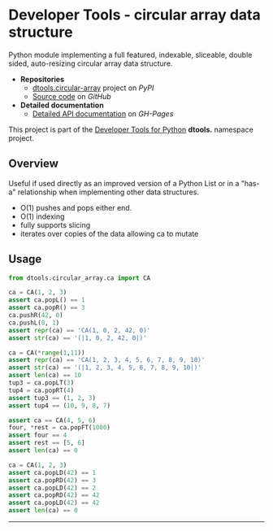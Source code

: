 # Developer Tools - circular array data structure

Python module implementing a full featured, indexable, sliceable,
double sided, auto-resizing circular array data structure.

- **Repositories**
  - [dtools.circular-array][1] project on *PyPI*
  - [Source code][2] on *GitHub*
- **Detailed documentation**
  - [Detailed API documentation][3] on *GH-Pages*

This project is part of the
[Developer Tools for Python][4] **dtools.** namespace project.

## Overview

Useful if used directly as an improved version of a Python List or in
a "has-a" relationship when implementing other data structures.

- O(1) pushes and pops either end.
- O(1) indexing
- fully supports slicing
- iterates over copies of the data allowing ca to mutate

## Usage

```python
from dtools.circular_array.ca import CA

ca = CA(1, 2, 3)
assert ca.popL() == 1
assert ca.popR() == 3
ca.pushR(42, 0)
ca.pushL(0, 1)
assert repr(ca) == 'CA(1, 0, 2, 42, 0)'
assert str(ca) == '(|1, 0, 2, 42, 0|)'

ca = CA(*range(1,11))
assert repr(ca) == 'CA(1, 2, 3, 4, 5, 6, 7, 8, 9, 10)'
assert str(ca) == '(|1, 2, 3, 4, 5, 6, 7, 8, 9, 10|)'
assert len(ca) == 10
tup3 = ca.popLT(3)
tup4 = ca.popRT(4)
assert tup3 == (1, 2, 3)
assert tup4 == (10, 9, 8, 7)

assert ca == CA(4, 5, 6)
four, *rest = ca.popFT(1000)
assert four == 4
assert rest == [5, 6]
assert len(ca) == 0

ca = CA(1, 2, 3)
assert ca.popLD(42) == 1
assert ca.popRD(42) == 3
assert ca.popLD(42) == 2
assert ca.popRD(42) == 42
assert ca.popLD(42) == 42
assert len(ca) == 0
```

______________________________________________________________________

[1]: https://pypi.org/project/dtools.circular-array
[2]: https://github.com/grscheller/dtools-circular-array
[3]: https://grscheller.github.io/dtools-docs/circular-array
[4]: https://github.com/grscheller/dtools-docs
